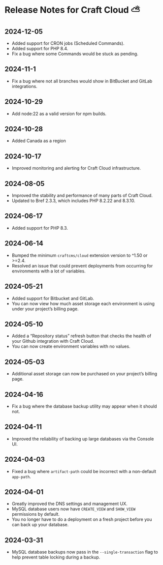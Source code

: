 # Release Notes for Craft Cloud  ⛅️

## 2024-12-05

- Added support for CRON jobs (Scheduled Commands).
- Added support for PHP 8.4.
- Fix a bug where some Commands would be stuck as pending.

## 2024-11-1

- Fix a bug where not all branches would show in BitBucket and GitLab integrations.

## 2024-10-29

- Add node:22 as a valid version for npm builds.

## 2024-10-28

- Added Canada as a region

## 2024-10-17

- Improved monitoring and alerting for Craft Cloud infrastructure.

## 2024-08-05

- Improved the stability and performance of many parts of Craft Cloud.
- Updated to Bref 2.3.3, which includes PHP 8.2.22 and 8.3.10. 

## 2024-06-17

- Added support for PHP 8.3.

## 2024-06-14

- Bumped the minimum `craftcms/cloud` extension version to ^1.50 or >=2.4.
- Resolved an issue that could prevent deployments from occurring for environments with a lot of variables.

## 2024-05-21

- Added support for Bitbucket and GitLab.
- You can now view how much asset storage each environment is using under your project’s billing page.

## 2024-05-10

- Added a “Repository status” refresh button that checks the health of your Github integration with Craft Cloud.
- You can now create environment variables with no values.

## 2024-05-03

- Additional asset storage can now be purchased on your project’s billing page.

## 2024-04-16

- Fix a bug where the database backup utility may appear when it should not.

## 2024-04-11

- Improved the reliability of backing up large databases via the Console UI.

## 2024-04-03

- Fixed a bug where `artifact-path` could be incorrect with a non-default `app-path`.

## 2024-04-01

- Greatly improved the DNS settings and management UX. 
- MySQL database users now have `CREATE_VIEW` and `SHOW_VIEW` permissions by default.
- You no longer have to do a deployment on a fresh project before you can back up your database.

## 2024-03-31

- MySQL database backups now pass in the `--single-transaction` flag to help prevent table locking during a backup. 
